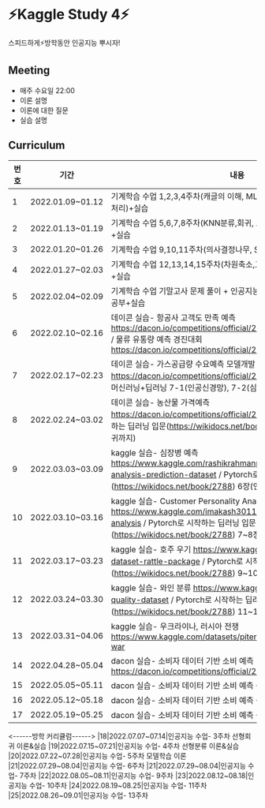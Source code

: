 # ⚡Kaggle Study 4⚡
스피드하게⚡방학동안 인공지능 뿌시자! 

## Meeting 
- 매주 수요일 22:00
- 이론 설명
- 이론에 대한 질문
- 실습 설명

## Curriculum
|번호|기간|내용|
|---|---|---|
|1|2022.01.09~01.12|기계학습 수업 1,2,3,4주차(캐글의 이해, ML 생애주기, 사이킷런, 데이터 전처리)+실습|
|2|2022.01.13~01.19|기계학습 수업 5,6,7,8주차(KNN분류,회귀, 로지스틱 회귀, 판별 분석) 공부+실습|
|3|2022.01.20~01.26|기계학습 수업 9,10,11주차(의사결정나무, SVM, 군집화, ) 공부+실습|
|4|2022.01.27~02.03|기계학습 수업 12,13,14,15주차(차원축소,교차검증,AutoML,앙상블) 공부+실습|
|5|2022.02.04~02.09|기계학습 수업 기말고사 문제 풀이 + 인공지능 수업 3,4주차(선형회귀,분류) 공부+실습|
|6|2022.02.10~02.16|데이콘 실습- 항공사 고객도 만족 예측 https://dacon.io/competitions/official/235871/overview/description / 물류 유통량 예측 경진대회  https://dacon.io/competitions/official/235867/overview/description 
|7|2022.02.17~02.23|데이콘 실습- 가스공급량 수요예측 모델개발  https://dacon.io/competitions/official/235830/data / 혼자 공부하는 머신러닝+딥러닝 7-1(인공신경망), 7-2(심층신경망) 이론+실습 
|8|2022.02.24~03.02|데이콘 실습- 농산물 가격예측 https://dacon.io/competitions/official/235801/data / Pytorch로 시작하는 딥러닝 입문(https://wikidocs.net/book/2788) 1~5(소프트맥스 회귀까지)
|9|2022.03.03~03.09|kaggle 실습- 심장병 예측 https://www.kaggle.com/rashikrahmanpritom/heart-attack-analysis-prediction-dataset / Pytorch로 시작하는 딥러닝 입문(https://wikidocs.net/book/2788) 6장(인공신경망)
|10|2022.03.10~03.16|kaggle 실습- Customer Personality Analysis https://www.kaggle.com/imakash3011/customer-personality-analysis /  Pytorch로 시작하는 딥러닝 입문(https://wikidocs.net/book/2788) 7~8장
|11|2022.03.17~03.23|kaggle 실습- 호주 우기 https://www.kaggle.com/jsphyg/weather-dataset-rattle-package / Pytorch로 시작하는 딥러닝 입문(https://wikidocs.net/book/2788) 9~10장
|12|2022.03.24~03.30|kaggle 실습- 와인 분류 https://www.kaggle.com/yasserh/wine-quality-dataset /  Pytorch로 시작하는 딥러닝 입문(https://wikidocs.net/book/2788) 11~14장
|13|2022.03.31~04.06|kaggle 실습- 우크라이나, 러시아 전쟁 https://www.kaggle.com/datasets/piterfm/2022-ukraine-russian-war
|14|2022.04.28~05.04|dacon 실습- 소비자 데이터 기반 소비 예측 https://dacon.io/competitions/official/235893/overview/description
|15|2022.05.05~05.11|dacon 실습- 소비자 데이터 기반 소비 예측 상위 랭커 코드 분석
|16|2022.05.12~05.18|dacon 실습- 소비자 데이터 기반 소비 예측 상위 랭커 코드 분석
|17|2022.05.19~05.25|dacon 실습- 소비자 데이터 기반 소비 예측 상위 랭커 코드 분석
<------방학 커리큘럼------>
|18|2022.07.07~07.14|인공지능 수업- 3주차 선형회귀 이론&실습
|19|2022.07.15~07.21|인공지능 수업- 4주차 선형분류 이론&실습
|20|2022.07.22~07.28|인공지능 수업- 5주차 모델학습 이론
|21|2022.07.29~08.04|인공지능 수업- 6주차
|21|2022.07.29~08.04|인공지능 수업- 7주차
|22|2022.08.05~08.11|인공지능 수업- 9주차
|23|2022.08.12~08.18|인공지능 수업- 10주차
|24|2022.08.19~08.25|인공지능 수업- 11주차
|25|2022.08.26~09.01|인공지능 수업- 13주차
